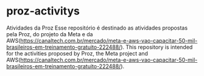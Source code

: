 # proz-activitys
Atividades da Proz
Esse repositório é destinado as atividades propostas pela Proz, do projeto da Meta e da AWS(https://canaltech.com.br/mercado/meta-e-aws-vao-capacitar-50-mil-brasileiros-em-treinamento-gratuito-222488/).
This repository is intended for the activities proposed by Proz, the Meta project and AWS(https://canaltech.com.br/mercado/meta-e-aws-vao-capacitar-50-mil-brasileiros-em-treinamento-gratuito-222488/).
